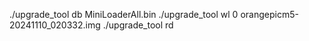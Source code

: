 ./upgrade_tool db MiniLoaderAll.bin
./upgrade_tool wl 0 orangepicm5-20241110_020332.img
./upgrade_tool rd

